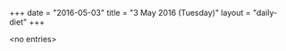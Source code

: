 +++
date = "2016-05-03"
title = "3 May 2016 (Tuesday)"
layout = "daily-diet"
+++

<p>&lt;no entries&gt;</p>